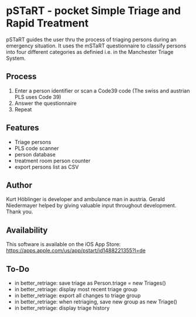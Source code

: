 # pSTaRT - pocket Simple Triage and Rapid Treatment

pSTaRT guides the user thru the process of triaging persons during an emergency situation. It uses the mSTaRT questionnaire to classify persons into four different categories as definied i.e. in the Manchester Triage System.

## Process

1. Enter a person identifier or scan a Code39 code (The swiss and austrian PLS uses Code 39)
2. Answer the questionnaire
3. Repeat

## Features

* Triage persons
* PLS code scanner
* person database
* treatment room person counter
* export persons list as CSV

## Author

Kurt Höblinger is developer and ambulance man in austria. Gerald Niedermayer helped by giving valuable input throughout development. Thank you.

## Availability

This software is available on the iOS App Store: https://apps.apple.com/us/app/pstart/id1488221355?l=de

## To-Do
* in better_retriage: save triage as Person.triage = new Triages()
* in better_retriage: display most recent triage group
* in better_retriage: export all changes to triage group
* in better_retriage: when retriaging, save new group as new Triage() 
* in better_retriage: display triage history
